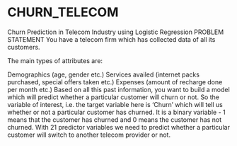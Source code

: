 # CHURN_TELECOM
Churn Prediction in Telecom Industry using Logistic Regression
PROBLEM STATEMENT
You have a telecom firm which has collected data of all its customers.

The main types of attributes are:

Demographics (age, gender etc.)
Services availed (internet packs purchased, special offers taken etc.)
Expenses (amount of recharge done per month etc.)
Based on all this past information, you want to build a model which will predict whether a particular customer will churn or not.
So the variable of interest, i.e. the target variable here is ‘Churn’ which will tell us whether or not a particular customer has churned. It is a binary variable - 1 means that the customer has churned and 0 means the customer has not churned. With 21 predictor variables we need to predict whether a particular customer will switch to another telecom provider or not.
